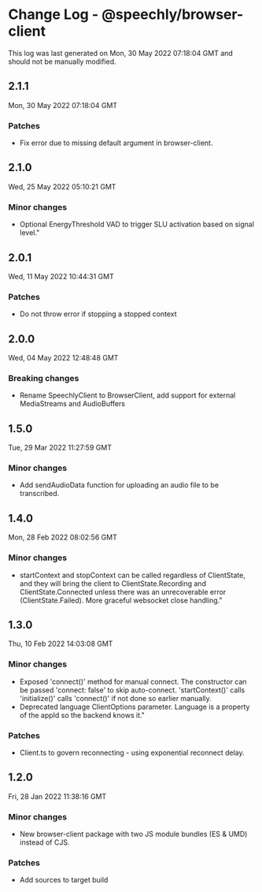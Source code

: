 # Change Log - @speechly/browser-client

This log was last generated on Mon, 30 May 2022 07:18:04 GMT and should not be manually modified.

## 2.1.1
Mon, 30 May 2022 07:18:04 GMT

### Patches

- Fix error due to missing default argument in browser-client.

## 2.1.0
Wed, 25 May 2022 05:10:21 GMT

### Minor changes

- Optional EnergyThreshold VAD to trigger SLU activation based on signal level."

## 2.0.1
Wed, 11 May 2022 10:44:31 GMT

### Patches

- Do not throw error if stopping a stopped context

## 2.0.0
Wed, 04 May 2022 12:48:48 GMT

### Breaking changes

- Rename SpeechlyClient to BrowserClient, add support for external MediaStreams and AudioBuffers

## 1.5.0
Tue, 29 Mar 2022 11:27:59 GMT

### Minor changes

- Add sendAudioData function for uploading an audio file to be transcribed.

## 1.4.0
Mon, 28 Feb 2022 08:02:56 GMT

### Minor changes

- startContext and stopContext can be called regardless of ClientState, and they will bring the client to ClientState.Recording and ClientState.Connected unless there was an unrecoverable error (ClientState.Failed). More graceful websocket close handling."

## 1.3.0
Thu, 10 Feb 2022 14:03:08 GMT

### Minor changes

- Exposed 'connect()' method for manual connect. The constructor can be passed 'connect: false' to skip auto-connect. 'startContext()' calls 'initialize()' calls 'connect()' if not done so earlier manually.
- Deprecated language ClientOptions parameter. Language is a property of the appId so the backend knows it."

### Patches

- Client.ts to govern reconnecting - using exponential reconnect delay.

## 1.2.0
Fri, 28 Jan 2022 11:38:16 GMT

### Minor changes

- New browser-client package with two JS module bundles (ES & UMD) instead of CJS.

### Patches

- Add sources to target build

